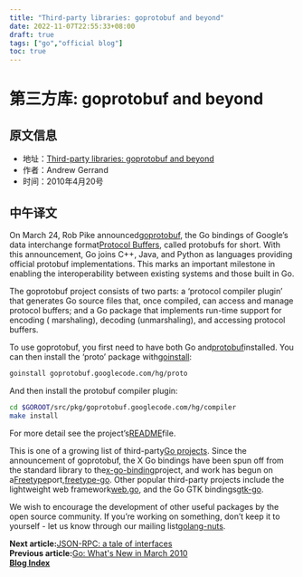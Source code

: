 ```yaml
---
title: "Third-party libraries: goprotobuf and beyond"
date: 2022-11-07T22:55:33+08:00
draft: true
tags: ["go","official blog"]
toc: true
---
```


# 第三方库: goprotobuf and beyond

## 原文信息

* 地址：[Third-party libraries: goprotobuf and beyond](https://go.dev/blog/protobuf)
* 作者：Andrew Gerrand
* 时间：2010年4月20号

## 中午译文

On March 24, Rob Pike announced[goprotobuf](http://code.google.com/p/goprotobuf/), the Go bindings of Google’s data
interchange format[Protocol Buffers](http://code.google.com/apis/protocolbuffers/docs/overview.html), called protobufs
for short. With this announcement, Go joins C++, Java, and Python as languages providing official protobuf
implementations. This marks an important milestone in enabling the interoperability between existing systems and those
built in Go.

The goprotobuf project consists of two parts: a ‘protocol compiler plugin’ that generates Go source files that, once
compiled, can access and manage protocol buffers; and a Go package that implements run-time support for encoding (
marshaling), decoding (unmarshaling), and accessing protocol buffers.

To use goprotobuf, you first need to have both Go and[protobuf](http://code.google.com/p/protobuf/)installed. You can
then install the ‘proto’ package with[goinstall](https://go.dev/cmd/goinstall/):

```bash
goinstall goprotobuf.googlecode.com/hg/proto
```

And then install the protobuf compiler plugin:

```bash
cd $GOROOT/src/pkg/goprotobuf.googlecode.com/hg/compiler
make install
```

For more detail see the project’s[README](http://code.google.com/p/goprotobuf/source/browse/README)file.

This is one of a growing list of third-party[Go projects](http://godashboard.appspot.com/package). Since the
announcement of goprotobuf, the X Go bindings have been spun off from the standard library to
the[x-go-binding](http://code.google.com/p/x-go-binding/)project, and work has begun on
a[Freetype](http://www.freetype.org/)port,[freetype-go](http://code.google.com/p/freetype-go/). Other popular
third-party projects include the lightweight web framework[web.go](http://github.com/hoisie/web.go), and the Go GTK
bindings[gtk-go](http://github.com/mattn/go-gtk).

We wish to encourage the development of other useful packages by the open source community. If you’re working on
something, don’t keep it to yourself - let us know through our mailing
list[golang-nuts](http://groups.google.com/group/golang-nuts).

**Next article:**[JSON-RPC: a tale of interfaces](https://huija.github.io/tags/official-blog/)\
**Previous article:**[Go: What's New in March 2010](https://huija.github.io/go-hello-world/)\
**[Blog Index](https://go.dev/blog/all)**